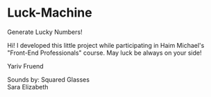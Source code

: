 # Luck-Machine
Generate Lucky Numbers!

Hi!
I developed this little project while participating in Haim Michael's "Front-End Professionals" course.
May luck be always on your side!

Yariv Fruend

Sounds by: 
Squared Glasses<br> 
Sara Elizabeth
